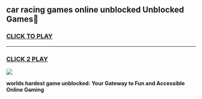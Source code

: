 
## car racing games online unblocked Unblocked Games👋
<h3>
<a href="https://premium.freeplayer.one?title=car_racing_games_online_unblocked&ref=16F">CLICK TO PLAY</a></h3>
<hr>

<h3>
<a href="https://premium.freeplayer.one?title=car_racing_games_online_unblocked&ref=16F">CLICK 2 PLAY</a>
  
</h3>

<a href="https://premium.freeplayer.one?title=car_racing_games_online_unblocked&ref=16F/"><img src="https://clearcache.store/games.png"></a>


**worlds hardest game unblocked: Your Gateway to Fun and Accessible Online Gaming**
